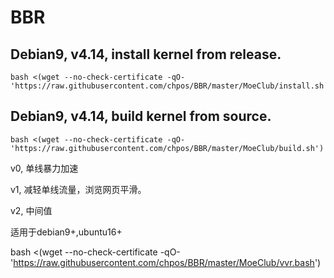# BBR
## Debian9, v4.14, install kernel from release.
```
bash <(wget --no-check-certificate -qO- 'https://raw.githubusercontent.com/chpos/BBR/master/MoeClub/install.sh')
```

## Debian9, v4.14, build kernel from source.
```
bash <(wget --no-check-certificate -qO- 'https://raw.githubusercontent.com/chpos/BBR/master/MoeClub/build.sh')
```

v0, 单线暴力加速

v1, 减轻单线流量，浏览网页平滑。

v2, 中间值

适用于debian9+,ubuntu16+

bash <(wget --no-check-certificate -qO- 'https://raw.githubusercontent.com/chpos/BBR/master/MoeClub/vvr.bash')
